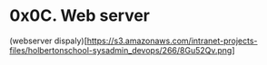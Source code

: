 # 0x0C. Web server

(webserver dispaly)[https://s3.amazonaws.com/intranet-projects-files/holbertonschool-sysadmin_devops/266/8Gu52Qv.png]
